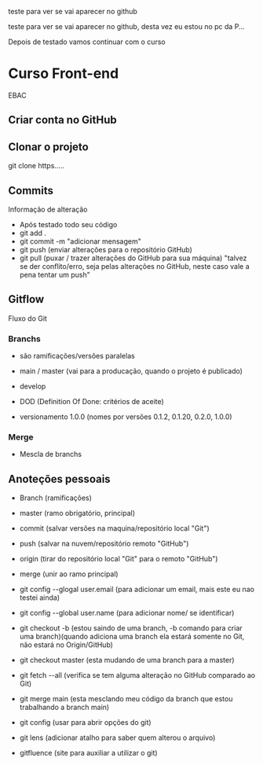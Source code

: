 teste para ver se vai aparecer no github

teste para ver se vai aparecer no github, desta vez eu estou no pc da P...

Depois de testado vamos continuar com o curso

# Curso Front-end
EBAC

## Criar conta no GitHub

## Clonar o projeto
git clone https.....

## Commits
Informação de alteração
- Após testado todo seu código
- git add . 
- git commit -m "adicionar mensagem"
- git push (enviar alterações para o repositório GitHub)
- git pull (puxar  / trazer alterações do GitHub para sua máquina)
"talvez se der conflito/erro, seja pelas alterações no GitHub, neste caso vale a pena tentar um push"

## Gitflow
Fluxo do Git

### Branchs
 - são ramificações/versões paralelas

 - main / master (vai para a producação, quando o projeto é publicado)
 - develop
 - DOD (Definition Of Done: critérios de aceite)
 - versionamento 1.0.0 (nomes por versões 0.1.2, 0.1.20, 0.2.0, 1.0.0)

### Merge
- Mescla de branchs

## Anoteções pessoais
- Branch (ramificações)
- master (ramo obrigatório, principal)
- commit (salvar versões na maquina/repositório local "Git")
- push (salvar na nuvem/repositório remoto "GitHub")
- origin (tirar do repositório local "Git" para o remoto "GitHub")
- merge (unir ao ramo principal)


- git config --glogal user.email (para adicionar um email, mais este eu nao testei ainda)
- git config --global user.name (para adicionar nome/ se identificar)
- git checkout -b (estou saindo de uma branch, -b comando para criar uma branch)(quando adiciona uma branch ela estará somente no Git, não estará no Origin/GitHub)
- git checkout master (esta mudando de uma branch para a master)
- git fetch --all (verifica se tem alguma alteração no GitHub comparado ao Git)
- git merge main (esta mesclando meu código da branch que estou trabalhando a branch main)

- git config (usar para abrir opções do git)
- git lens (adicionar atalho para saber quem alterou o arquivo)
- gitfluence (site para auxiliar a utilizar o git)